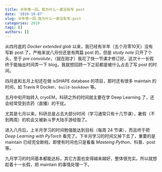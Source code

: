 ```yaml
---
title: 半年等一回，我为什么一直没有写 post
date: '2019-10-07'
slug: 半年等一回-我为什么一直没有写-post
categories: 2019
tags: []
authors: []
---
```




从四月底的 _Docker extended glob_ 以来，我已经有半年（五个月零10天）没有写新 post 了。严格来说八月份还是有两篇 post 的，但是 _study note_ 只开了个头，至于 _pre convolute_，（就在刚才）我花了快一节课才修订好。这次十一长假终于能抽出时间弄一下 blog，我就想回顾一下之前都是被什么占去了写 post 的时间。

四月底和五月上旬还在做 isSHAPE database 的项目，那时还有很多 maintain 的时间，如 Travis R Docker、`build-bookdown` 等。

五月中旬开始转入 cryoEM，科研之外的时间就主要在学 Deep Learning 了，还会经常受到农药（直播）的干扰。

尤其是七月以来，科研总是占去大部分时间（学习通常只有十几节课），暑假（不到两周）的机会又被新斗罗大陆手游给毁了。

进入八月后，上半月学习的时间勉强能达到目标（每周 24 节课），而且终于把 _Deep Learning with PyTorch_ 看完了。下半月学习的时间又掉下去了，重要的是 maintain 已经完全断档，即使有时间也只是看看 _Masteing Python_、科普、post 等。

九月学习的时间基本都能达标，其它方面也变得越来越好，整体很充实。所以就想趁着十一长假，把 maintain 的事情处理一下。
